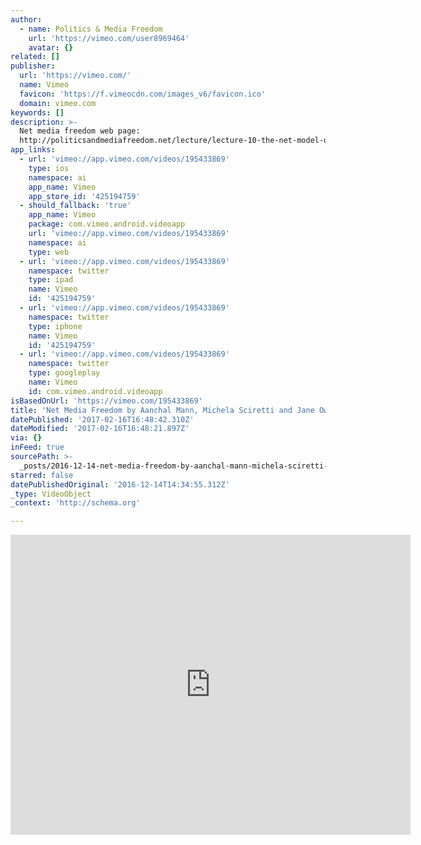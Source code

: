 ```yaml
---
author:
  - name: Politics & Media Freedom
    url: 'https://vimeo.com/user8969464'
    avatar: {}
related: []
publisher:
  url: 'https://vimeo.com/'
  name: Vimeo
  favicon: 'https://f.vimeocdn.com/images_v6/favicon.ico'
  domain: vimeo.com
keywords: []
description: >-
  Net media freedom web page:
  http://politicsandmediafreedom.net/lecture/lecture-10-the-net-model-of-media-freedom
app_links:
  - url: 'vimeo://app.vimeo.com/videos/195433869'
    type: ios
    namespace: ai
    app_name: Vimeo
    app_store_id: '425194759'
  - should_fallback: 'true'
    app_name: Vimeo
    package: com.vimeo.android.videoapp
    url: 'vimeo://app.vimeo.com/videos/195433869'
    namespace: ai
    type: web
  - url: 'vimeo://app.vimeo.com/videos/195433869'
    namespace: twitter
    type: ipad
    name: Vimeo
    id: '425194759'
  - url: 'vimeo://app.vimeo.com/videos/195433869'
    namespace: twitter
    type: iphone
    name: Vimeo
    id: '425194759'
  - url: 'vimeo://app.vimeo.com/videos/195433869'
    namespace: twitter
    type: googleplay
    name: Vimeo
    id: com.vimeo.android.videoapp
isBasedOnUrl: 'https://vimeo.com/195433869'
title: 'Net Media Freedom by Aanchal Mann, Michela Sciretti and Jane Owino'
datePublished: '2017-02-16T16:48:42.310Z'
dateModified: '2017-02-16T16:48:21.897Z'
via: {}
inFeed: true
sourcePath: >-
  _posts/2016-12-14-net-media-freedom-by-aanchal-mann-michela-sciretti-and-jane.md
starred: false
datePublishedOriginal: '2016-12-14T14:34:55.312Z'
_type: VideoObject
_context: 'http://schema.org'

---
```

<iframe src="https://cdn.embedly.com/widgets/media.html?src=https%3A%2F%2Fplayer.vimeo.com%2Fvideo%2F195433869&amp;url=https%3A%2F%2Fvimeo.com%2F195433869&amp;image=https%3A%2F%2Fi.vimeocdn.com%2Fvideo%2F607644317_640.jpg&amp;key=b7d04c9b404c499eba89ee7072e1c4f7&amp;type=text%2Fhtml&amp;schema=vimeo" width="640" height="480" scrolling="no" frameborder="0" allowfullscreen="" style=""></iframe>